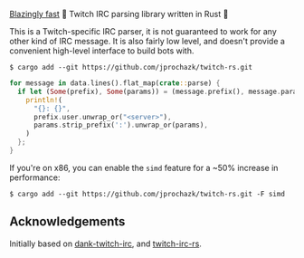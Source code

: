 [Blazingly fast](./benches) 🚀 Twitch IRC parsing library written in Rust 🦀

This is a Twitch-specific IRC parser, it is not guaranteed to work for any other kind of IRC message.
It is also fairly low level, and doesn't provide a convenient high-level interface to build bots with.

```
$ cargo add --git https://github.com/jprochazk/twitch-rs.git
```

```rust
for message in data.lines().flat_map(crate::parse) {
  if let (Some(prefix), Some(params)) = (message.prefix(), message.params()) {
    println!(
      "{}: {}",
      prefix.user.unwrap_or("<server>"),
      params.strip_prefix(':').unwrap_or(params),
    )
  };
}
```

If you're on x86, you can enable the `simd` feature for a ~50% increase in performance:
```
$ cargo add --git https://github.com/jprochazk/twitch-rs.git -F simd
```

## Acknowledgements

Initially based on [dank-twitch-irc](https://github.com/robotty/dank-twitch-irc), and [twitch-irc-rs](https://github.com/robotty/twitch-irc-rs).
